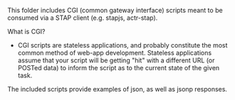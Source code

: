 This folder includes CGI (common gateway interface) scripts meant to be consumed via a STAP client (e.g. stapjs, actr-stap).

What is CGI?
* CGI scripts are stateless applications, and probably constitute the most common method of web-app development. Stateless applications assume that your script will be getting "hit" with a different URL (or POSTed data) to inform the script as to the current state of the given task.

The included scripts provide examples of json, as well as jsonp responses. 
